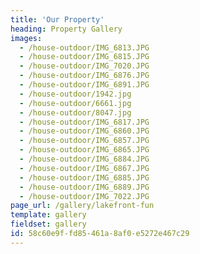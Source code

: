 ```yaml
---
title: 'Our Property'
heading: Property Gallery
images:
  - /house-outdoor/IMG_6813.JPG
  - /house-outdoor/IMG_6815.JPG
  - /house-outdoor/IMG_7020.JPG
  - /house-outdoor/IMG_6876.JPG
  - /house-outdoor/IMG_6891.JPG
  - /house-outdoor/1942.jpg
  - /house-outdoor/6661.jpg
  - /house-outdoor/8047.jpg
  - /house-outdoor/IMG_6817.JPG
  - /house-outdoor/IMG_6860.JPG
  - /house-outdoor/IMG_6857.JPG
  - /house-outdoor/IMG_6865.JPG
  - /house-outdoor/IMG_6884.JPG
  - /house-outdoor/IMG_6867.JPG
  - /house-outdoor/IMG_6885.JPG
  - /house-outdoor/IMG_6889.JPG
  - /house-outdoor/IMG_7022.JPG
page_url: /gallery/lakefront-fun
template: gallery
fieldset: gallery
id: 58c60e9f-fd85-461a-8af0-e5272e467c29
---
```


